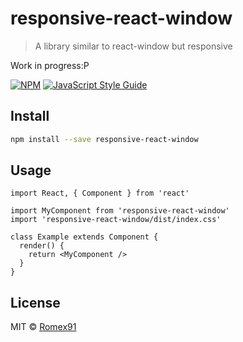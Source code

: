 # responsive-react-window

> A library similar to react-window but responsive

Work in progress:P

[![NPM](https://img.shields.io/npm/v/responsive-react-window.svg)](https://www.npmjs.com/package/responsive-react-window) [![JavaScript Style Guide](https://img.shields.io/badge/code_style-standard-brightgreen.svg)](https://standardjs.com)

## Install

```bash
npm install --save responsive-react-window
```

## Usage

```tsx
import React, { Component } from 'react'

import MyComponent from 'responsive-react-window'
import 'responsive-react-window/dist/index.css'

class Example extends Component {
  render() {
    return <MyComponent />
  }
}
```

## License

MIT © [Romex91](https://github.com/Romex91)
